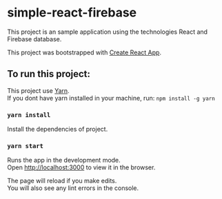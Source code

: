 # simple-react-firebase

This project is an sample application using the technologies React and Firebase database. 

This project was bootstrapped with [Create React App](https://github.com/facebookincubator/create-react-app).

## To run this project:

This project use [Yarn](https://yarnpkg.com/pt-BR/).<br>
If you dont have yarn installed in your machine, run: `npm install -g yarn`<br>

### `yarn install`

Install the dependencies of project.

### `yarn start`

Runs the app in the development mode.<br>
Open [http://localhost:3000](http://localhost:3000) to view it in the browser.

The page will reload if you make edits.<br>
You will also see any lint errors in the console.
